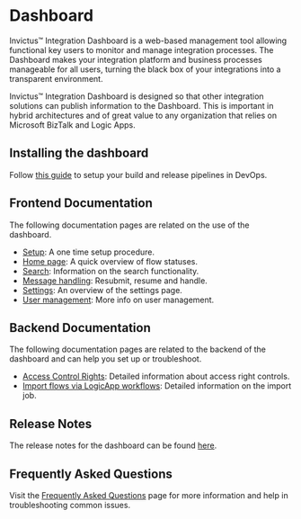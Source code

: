 # Dashboard

Invictus™ Integration Dashboard is a web-based management tool allowing functional key users to monitor and manage integration processes. The Dashboard makes your integration platform and business processes manageable for all users, turning the black box of your integrations into a transparent environment.

Invictus™ Integration Dashboard is designed so that other integration solutions can publish information to the Dashboard. This is important in hybrid architectures and of great value to any organization that relies on Microsoft BizTalk and Logic Apps.

## Installing the dashboard

Follow [this guide](./installation/index.md) to setup your build and release pipelines in DevOps.

## Frontend Documentation

The following documentation pages are related on the use of the dashboard.

* [Setup](./installation/first-time-login.md): A one time setup procedure.
* [Home page](./flows/index.md): A quick overview of flow statuses.
* [Search](./flows/search.md): Information on the search functionality.
* [Message handling](messagehandling.md): Resubmit, resume and handle.
* [Settings](./other/settings.md): An overview of the settings page.
* [User management](./security/usermanagement.md): More info on user management.

## Backend Documentation

The following documentation pages are related to the backend of the dashboard and can help you set up or troubleshoot.

* [Access Control Rights](accesscontrolrights.md): Detailed information about access right controls.
* [Import flows via LogicApp workflows](./flows/import-flow-traces/import-flows-via-la.md): Detailed information on the import job.

## Release Notes

The release notes for the dashboard can be found [here](https://github.com/invictus-integration/docs-ifa/releases).

## Frequently Asked Questions

Visit the [Frequently Asked Questions](support/faq.md) page for more information and help in troubleshooting common issues.
